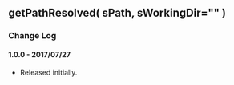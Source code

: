 ## getPathResolved( sPath, sWorkingDir="" )


### Change Log
#### 1.0.0 - 2017/07/27
 - Released initially.
